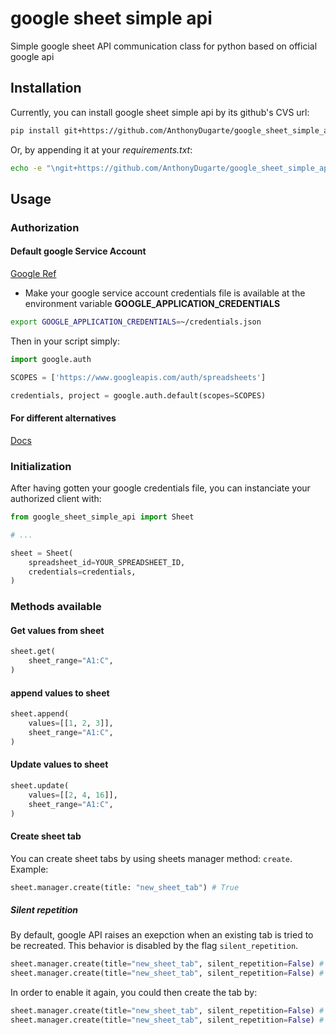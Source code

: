 # google sheet simple api

Simple google sheet API communication class for python based on official google api

## Installation

Currently, you can install google sheet simple api by its github's CVS url:

```bash
pip install git+https://github.com/AnthonyDugarte/google_sheet_simple_api.git@0.1.0#google_sheet_simple_api
```

Or, by appending it at your _requirements.txt_:

```bash
echo -e "\ngit+https://github.com/AnthonyDugarte/google_sheet_simple_api.git@0.1.0#google_sheet_simple_api" >> requirements.txt
```

## Usage

### Authorization

#### Default google Service Account

[Google Ref](https://google-auth.readthedocs.io/en/latest/reference/google.auth.html#google.auth.default)

- Make your google service account credentials file is available at the environment variable **GOOGLE_APPLICATION_CREDENTIALS**

```bash
export GOOGLE_APPLICATION_CREDENTIALS=~/credentials.json
```

Then in your script simply:

```python
import google.auth

SCOPES = ['https://www.googleapis.com/auth/spreadsheets']

credentials, project = google.auth.default(scopes=SCOPES)

```

#### For different alternatives

[Docs](https://google-auth.readthedocs.io/en/latest/reference/google.auth.html#module-google.auth)

### Initialization

After having gotten your google credentials file, you can instanciate your authorized client with:

```python
from google_sheet_simple_api import Sheet

# ...

sheet = Sheet(
    spreadsheet_id=YOUR_SPREADSHEET_ID,
    credentials=credentials,
)
```

### Methods available

#### Get values from sheet

```python
sheet.get(
    sheet_range="A1:C",
)
```

#### append values to sheet

```python
sheet.append(
    values=[[1, 2, 3]],
    sheet_range="A1:C",
)
```

#### Update values to sheet

```python
sheet.update(
    values=[[2, 4, 16]],
    sheet_range="A1:C",
)
```

#### Create sheet tab

You can create sheet tabs by using sheets manager method: `create`. Example:

```python
sheet.manager.create(title: "new_sheet_tab") # True
```

##### Silent repetition

By default, google API raises an exepction when an existing tab is tried to be recreated. This behavior is disabled by the flag `silent_repetition`.

```python
sheet.manager.create(title="new_sheet_tab", silent_repetition=False) # True
sheet.manager.create(title="new_sheet_tab", silent_repetition=False) # False
```

In order to enable it again, you could then create the tab by:

```python
sheet.manager.create(title="new_sheet_tab", silent_repetition=False) # True
sheet.manager.create(title="new_sheet_tab", silent_repetition=False) # Exepction is raised
```
